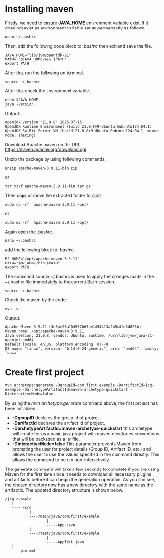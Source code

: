 # Installing maven

Firstly, we need to ensure **JAVA_HOME** enivronment variable exist. If it does not exist as environment variable set as permenantly as follows.  </p>

```{bash}
nano ~/.bashrc
```
Then, add the following code block to *.bashrc* then exit and save the file.</p>

``` {bash}
JAVA_HOME="lib/jvm/openjdk-21"
PATH= "$JAVA_HOME/bin:$PATH"
export PATH
```
After that run the following on terminal.
```{bash}
source ~/.bashrc
```
After that check the environment variable.</p>
```{bash}
echo $JAVA_HOME
java -version
```
Output: 
```
openjdk version "21.0.8" 2025-07-15
OpenJDK Runtime Environment (build 21.0.8+9-Ubuntu-0ubuntu124.04.1)
OpenJDK 64-Bit Server VM (build 21.0.8+9-Ubuntu-0ubuntu124.04.1, mixed mode, sharing)
```
Download Apache maven on the URL https://maven.apache.org/download.cgi </br>

Unzip the package by using following commands. </br>

```{bash}
unzip apache-maven-3.9.11-bin.zip
```

or

```{bash}
tar xzvf apache-maven-3.9.11-bin.tar.gz
```

Then copy or move the extracted folder to */opt/*

```{bash}
sudo cp -rf  apache-maven-3.9.11 /opt/
```

or 

```{bash}
sudo mv -rf  apache-maven-3.9.11 /opt/
```
Again open the .bashrc.
```{bash}
nano ~/.bashrc
```
add the following block to *.bashrc*.
```{bash}
M2_HOME="/opt/apache-maven-3.9.11"
PATH="$M2_HOME/bin:$PATH"
export PATH
```
The command source ~/.bashrc is used to apply the changes made in the ~/.bashrc file immediately to the current Bash session.
```{bash}
source ~/.bashrc
```

Check the maven by the code:
```{bash}
mvn -v
```
Output:
```
Apache Maven 3.9.11 (3e54c93a704957b63ee3494413a2b544fd3d825b)
Maven home: /opt/apache-maven-3.9.11
Java version: 21.0.8, vendor: Ubuntu, runtime: /usr/lib/jvm/java-21-openjdk-amd64
Default locale: en_US, platform encoding: UTF-8
OS name: "linux", version: "6.14.0-24-generic", arch: "amd64", family: "unix"
```

# Create first project

```{bash}
mvn archetype:generate -DgroupId=com.first.example -DartifactId=jcg-example -DarchetypeArtifactId=maven-archetype-quickstart -DinteractiveMode=false
```
By using the *mvn archetype:generate* command above, the first project has been initialized. </br>
-  **-DgroupID** declares the group id of project.
- **-DartifactId** declares the artifact id of project.
- **-DarchetypeArtifactId=maven-archetype-quickstart** this archetype will create for us a basic java project with maven directories conventions that will be packaged as a jar file.
- **-DinteractiveMode=false** This parameter prevents Maven from prompting the user for project details (Group ID, Artifact ID, etc.) and allows the user to use the values specified in the command directly. This allows the command to be run non-interactively.


The generate command will take a few seconds to complete if you are using Maven for the first time since it needs to download all necessary plugins and artifacts before it can begin the generation operation.
 As you can see, the chosen directory now has a new directory with the same name as the artifactId.  The updated directory structure is shown below.</br>

 ```
/jcg-example
    |
    ---- /src
            |
            ----/main/java/com/first/example
                    |
                    -----App.java
            |
            ----/test/java/com/first/example
                    |
                    -----AppTest.java
    |
    ----pom.xml
 ```